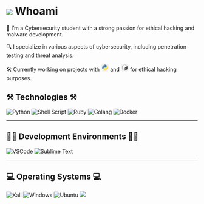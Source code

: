 
# <picture><img src = "https://i.pinimg.com/originals/3f/7e/4e/3f7e4eff7c96e9fe4b8b4b1ff3f7bdb5.gif" width = 50px></picture> Whoami
 👤 I’m a Cybersecurity student with a strong passion for ethical hacking and malware development.

🔍 I specialize in various aspects of cybersecurity, including penetration testing and threat analysis.

🛠️ Currently working on projects with <picture><img src = "https://github.com/tandpfun/skill-icons/blob/main/icons/Python-Light.svg" width = 20px></picture> and <picture><img src = "https://github.com/tandpfun/skill-icons/blob/main/icons/Bash-Light.svg" width = 20px></picture> for ethical hacking purposes.

## ⚒️ <b>Technologies</b> ⚒️
![Python](https://img.shields.io/badge/python-3670A0?style=for-the-badge&logo=python&logoColor=ffdd54)
![Shell Script](https://img.shields.io/badge/shell_script-%23121011.svg?style=for-the-badge&logo=gnu-bash&logoColor=white)
![Ruby](https://img.shields.io/badge/ruby-%23CC342D.svg?style=for-the-badge&logo=ruby&logoColor=white)
![Golang](https://img.shields.io/badge/Go-00ADD8?logo=Go&logoColor=white&style=for-the-badge)
![Docker](https://img.shields.io/badge/docker-257bd6?style=for-the-badge&logo=docker&logoColor=white)

---
## 👨‍💻 <b>Development Environments</b> 👨‍💻
![VSCode](https://img.shields.io/badge/Visual_Studio_Code-0078D4?style=for-the-badge&logo=visual%20studio%20code&logoColor=white)
![Sublime Text](https://img.shields.io/badge/sublime_text-%23575757.svg?style=for-the-badge&logo=sublime-text&logoColor=important)

---
## 💻 <b>Operating Systems</b> 💻
![Kali](https://img.shields.io/badge/Kali_Linux-557C94?style=for-the-badge&logo=kali-linux&logoColor=white)
![Windows](https://img.shields.io/badge/Windows-0078D6?style=for-the-badge&logo=windows&logoColor=white)
![Ubuntu](https://img.shields.io/badge/Ubuntu-E95420?style=for-the-badge&logo=Ubuntu&logoColor=white)
<img src="https://user-images.githubusercontent.com/73097560/115834477-dbab4500-a447-11eb-908a-139a6edaec5c.gif"><br><br>
